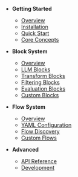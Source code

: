 * **Getting Started**
  * [Overview](/)
  * [Installation](installation.md)
  * [Quick Start](quick-start.md)
  * [Core Concepts](concepts.md)

* **Block System**
  * [Overview](blocks/overview.md)
  * [LLM Blocks](blocks/llm-blocks.md)
  * [Transform Blocks](blocks/transform-blocks.md)
  * [Filtering Blocks](blocks/filtering-blocks.md)
  * [Evaluation Blocks](blocks/evaluation-blocks.md)
  * [Custom Blocks](blocks/custom-blocks.md)

* **Flow System**
  * [Overview](flows/overview.md)
  * [YAML Configuration](flows/yaml-configuration.md)
  * [Flow Discovery](flows/discovery.md)
  * [Custom Flows](flows/custom-flows.md)

* **Advanced**
  * [API Reference](api-reference.md)
  * [Development](development.md)